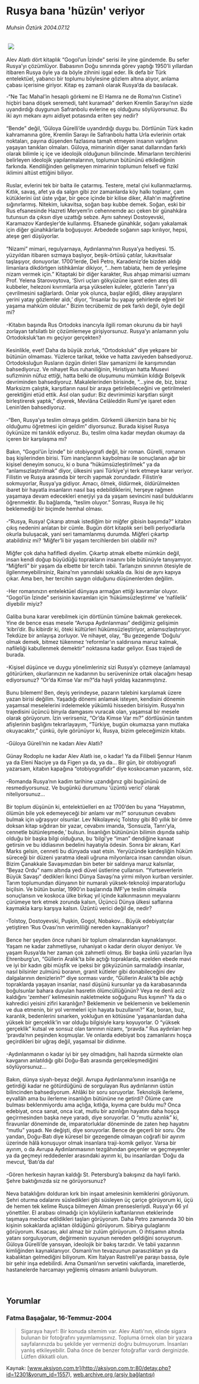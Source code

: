 # Rusya bana 'hüzün' veriyor

*Muhsin Öztürk 2004.07.12*

<div bgcolor="#FFFEF6">
 <font>
  <img border="0" height="1" src="/web/20060103203622im_/http://aksiyon.com.tr/images/blank.gif"/>
 </font>
 <font class="content">
  <p>
   <img border="0" hspace="5" src="http://web.archive.org/web/20060103203622im_/http://www.aksiyon.com.tr/resim/501/36.jpg" vspace="5"/>
  </p>
 </font>
 <font class="content">
  Alev Alatlı dört kitaplık “Gogol’un İzinde” serisi ile yine gündemde. Bu sefer Rusya’yı çözümlüyor. Babasının Doğu sınırında görev yaptığı 1950’li yıllardan itibaren Rusya öyle ya da böyle zihnini işgal eder. İlk defa bir Türk entelektüel, yabancı bir toplumu böylesine gözlem altına alıyor, anlama çabası içerisine giriyor. Kitap eş zamanlı olarak Rusya’da da basılacak.
 </font>
 <p>
  <font class="content">
   -“Ne Tac Mahal’in hesaplı görkemi ne El Hamra ne de Roma’nın Cistine’i hiçbiri bana döşek seremedi, taht kuramadı” derken Kremlin Sarayı’nın sizde uyandırdığı duygunun Safranbolu evlerine eş olduğunu söylüyorsunuz. Bu iki ayrı mekanı aynı aidiyet potasında eriten şey nedir?
   <br>
    <br>
     “Bende” değil, ‘Güloya Gürelli’de uyandırdığı duygu bu. Dörtlünün Türk kadın kahramanına göre, Kremlin Sarayı ile Safranbolu hatta Urla evlerinin ortak noktaları, payına düşenden fazlasına tamah etmeyen insanın varlığının yaşayan tanıkları olmaları. Güloya, mimarinin diğer sanat dallarından farklı olarak bilimle iç içe ve ideolojik olduğunun bilincinde. Mimarların tercihlerini belirleyen ideolojik yapılanmalarının, toplumun bütününü etkilediğinin farkında. Kendiliğinden gelişmeyen mimarinin toplumun felsefî ve fizikî iklimini altüst ettiğini biliyor.
     <br/>
     <br/>
     Ruslar, evlerini tek bir balta ile çatarmış. Testere, metal çivi kullanmazlarmış. Kıtlık, savaş, afet ya da salgın gibi zor zamanlarda köy halkı toplanır, çam kütüklerini üst üste yığar, bir gece içinde bir kilise diker, Allah’ın mağfiretine sığınırlarmış. Nitekim, lukavitsa, soğan başı kubbe demek. Soğan, eski bir Rus efsanesinde Hazreti Meryem’in cehennemde acı çeken bir günahkâra tutunsun da çıksın diye uzattığı sebze. Aynı sahneyi Dostoyevski, Karamazov Kardeşler’de kullanmış. Efsanede günahkâr, soğanı yakalamak için diğer günahkârlarla boğuşuyor. Arbedede  soğanın sapı kırılıyor, hepsi, ateşe geri düşüyorlar.
     <br/>
     <br/>
     “Nizami” mimari, regulyarnaya, Aydınlanma’nın Rusya’ya hediyesi. 15. yüzyıldan itibaren sızmaya başlıyor, beşik-örtüsü çatılar, lukavitsalar taşlaşıyor, donuyorlar. 1700’lerde, Deli Petro, Karadeniz’de bizden aldığı limanlara dikdörtgen istihkâmlar dikiyor, “...hem tabiata, hem de yerleşime nizam vermek için.” Kitaptaki bir diğer karakter, Rus ahşap mimarisi uzmanı Prof. Yelena Starovoytova, ‘Sivri uçları gökyüzüne işaret eden ateş dili kubbeler, helezoni kıvrımlarla arşa yükselen kuleler, gözlerin Tanrı’ya çevrilmesini sağlarlardı. Onlar yok olunca, başlar eğildi, dikey arayışların yerini yatay gözlemler aldı,’ diyor, “İnsanlar bu yapay şehirlerde eğreti bir yaşama mahkûm oldular.” Bizim tecrübemiz de pek farklı değil, öyle değil mi?
     <br/>
     <br/>
     -Kitabın başında Rus Ortodoks inancıyla ilgili roman okurunu da bir hayli zorlayan tafsilatlı bir çözümlemeye girişiyorsunuz. Rusya’yı anlamanın yolu Ortodoksluk’tan mı geçiyor gerçekten?
     <br/>
     <br/>
     Kesinlikle, evet! Daha da büyük zorluk, “Ortodoksluk” diye yekpare bir bütünün olmaması. Yüzlerce tarikat, tekke ve hatta zaviyeden bahsediyoruz. Ortodoksluğun Rusların özgün dinleri Slav şamanizmi ile karışımından bahsediyoruz. Ve nihayet Rus ruhaniliğinin, Hıristiyan hatta Musevi sufizminin nüfuz ettiği, hatta belki de oluşumunu mümkün kıldığı Bolşevik devriminden bahsediyoruz. Makalelerinden birisinde, “...yine de, biz, biraz Marksizm çalıştık, karşıtların nasıl bir araya getirilebileceğini ve getirilmeleri gerektiğini etüd ettik. Asıl olan şudur: Biz devrimimizi karşıtları sürgit birleştirerek yaptık,” diyerek, Mevlâna Celâleddin Rumi’ye işaret eden Lenin’den bahsediyoruz.
     <br/>
     <br/>
     -“Ben, Rusya’ya teslim olmaya geldim. Görkemli ülkenizin bana bir hiç olduğumu öğretmesi için geldim” diyorsunuz. Burada kişisel Rusya öykünüze mi tanıklık ediyoruz. Bu, teslim olma kadar meydan okumayı da içeren bir karşılaşma mı?
     <br/>
     <br/>
     Bakın, “Gogol’ün İzinde” bir otobiyografi değil, bir roman. Gürelli, romanın baş kişilerinden birisi. Tüm inançlarının kaybolması ile sonuçlanan ağır bir kişisel deneyim sonucu, ki o buna “hükümsüzleştirilmek” ya da “anlamsızlaştırılmak” diyor, ülkesini yani Türkiye’yi terk etmeye karar veriyor.  Filistin ve Rusya arasında bir tercih yapmak zorundadır. Filistin’e sokmuyorlar, Rusya’ya gidiyor. Amacı, ölmek, öldürmek, öldürülmekten ibaret bir hayatla insanların nasıl baş edebildiklerini, herşeye rağmen yaşamaya devam edecekleri enerjiyi ya da yaşam sevincini nasıl bulduklarını öğrenmektir. Bu bağlamda, “teslim  oluyor.” Sonrası, Rusya ile hiç beklemediği bir biçimde hemhal olması.
     <br/>
     <br/>
     -“Rusya, Rusya! Çıkarıp atmak istediğim bir miğfer gibisin başımda?” kitabın çıkış nedenini anlatan bir cümle. Bugün dört kitaplık seri belli periyodlarla okurla buluşacak, yani seri tamamlanmış durumda.  Miğferi çıkartıp atabildiniz mi? ‘Miğfer’li bir yaşam tercihlerden biri olabilir mi?
     <br/>
     <br/>
     Miğfer çok daha hafifledi diyelim. Çıkartıp atmak elbette mümkün değil, insan kendi doğup büyüdüğü toprakların insanını bile bütünüyle tanıyamıyor. “Miğferli” bir yaşam da elbette bir tercih tabii.  Tarlanızın sınırının ötesiyle de ilgilenmeyebilirsiniz, Raina’nın yanındaki sokakla da. İkisi de aynı kapıya çıkar. Ama ben, her tercihin saygın olduğunu düşünenlerden değilim.
     <br/>
     <br/>
     -Her romanınızın entelektüel dünyaya armağan ettiği kavramlar oluyor. “Gogol’ün İzinde” serisinin kavramları için ‘hükümsüzleştirme’ ve ‘nafilelik’ diyebilir miyiz?
     <br/>
     <br/>
     Galiba buna karar verebilmek için dörtlünün tümüne bakmak gerekecek. Yine de bence esas mesele “Avrupa Aydınlanması” dediğimiz gelişimin ‘kibri’dir. Bu kibirdir ki, öteki kültürleri hükümsüzleştiriyor, anlamsızlaştırıyor. Tekdüze bir anlayışa zorluyor. Ve nihayet, olay, “Bu  gezegende ‘Doğulu’ olmak demek, bitmez tükenmez ‘reformlar’ın saldırısına maruz kalmak, nafileliği kabullenmek demektir” noktasına kadar geliyor. Esas trajedi de burada.
     <br/>
     <br/>
     -Kişisel düşünce ve duygu yönelimleriniz sizi Rusya’yı çözmeye (anlamaya) götürürken, okurlarınızın ne kadarının bu serüveninize ortak olacağını hesap ediyorsunuz? “Or’da Kimse Var mı?”da hayli yoldaş kazanmıştınız.
     <br/>
     <br/>
     Bunu bilemem!  Ben, deyiş yerindeyse, pazarın talebini karşılamak üzere yazan birisi değilim. Yaşadığı dönemi anlamak isteyen, kendisini dönemin yaşamsal meselelerini irdelemekle yükümlü hisseden  birisiyim. Rusya’nın trajedisini üçüncü binyıla damgasını vuracak olan, yaşamsal bir mesele olarak görüyorum. İzin verirseniz, “Or’da Kimse Var mı?” dörtlüsünün tanıtım afişlerinin başlığını tekrarlayayım, “Türkiye, bugün okumazsa yarın mutlaka okuyacaktır,” çünkü, öyle görünüyor ki,  Rusya, bizim geleceğimizin kitabı.
     <br/>
     <br/>
     -Güloya Güreli’nin ne kadarı Alev Alatlı?
     <br/>
     <br/>
     Günay Rodoplu ne kadar Alev Alatlı ise, o kadar! Ya da Filibeli Şennur Hanım ya da Eleni Naciye ya da Figen ya da, ya da... Bir gün, bir otobiyografi yazarsam, kitabın kapağına “otobiyografidir” diye koskocaman yazarım, söz.
     <br/>
     <br/>
     -Romanda Rusya’nın kadim tarihine uzandığınız gibi bugününü de resmediyorsunuz. Ve bugünkü durumunu ‘üzüntü verici’ olarak niteliyorsunuz...
     <br/>
     <br/>
     Bir toplum düşünün ki, entelektüelleri en az 1700’den bu yana “Hayatımın, ölümün bile yok edemeyeceği bir anlamı var mı?” sorusunun cevabını bulmak için uğraşıyor olsunlar. Lev Nikolayeviç Tolstoy gibi 80 yıllık bir ömre  doksan kitap sığdıran bir yazar, cevabını  imanda, ‘Sonsuzla, Tanrı’yla, cennetle bütünleşmede,’ bulsun. İnsanlığın bütününün bilimin dışında sahip olduğu bir başka bilgi olduğuna, bu ‘bilgi’ye “iman” dendiğine kanaat getirsin ve bu iddiasının bedelini hayatıyla ödesin. Sonra bir akranı, Karl Marks gelsin, cenneti bu dünyada vaat etsin. Yeryüzünde kardeşliğin hüküm süreceği bir düzeni yaratma ideali uğruna milyonlarca insan canından olsun. Bizim Çanakkale Savaşımızdan bin beter bir saldırıya maruz kalsınlar, “Beyaz Ordu” namı altında yedi düvel üstlerine çullansın. “Yurtseverlerin Büyük Savaşı” dedikleri İkinci Dünya Savaşı’na  yirmi milyon kurban versinler. Tarım toplumundan dünyanın bir numaralı yüksek-teknoloji imparatorluğu biçilsin. Ve bütün bunlar, 1990’ın başlarında IMF’ye teslim olmakla sonuçlansın ve koskoca ülke birkaç yıl içinde kalkınmasının meyvalarını çürümeye terk etmek zorunda kalsın, Üçüncü Dünya ülkesi saflarına kaymakla karşı karşıya kalsın. Üzüntü verici değil de, nedir?
     <br/>
     <br/>
     -Tolstoy, Dostoyevski, Puşkin, Gogol, Nobakov... Büyük edebiyatçılar yetiştiren ‘Rus Ovası’nın verimliliği nereden kaynaklanıyor?
     <br/>
     <br/>
     Bence her şeyden önce ruhani bir toplum olmalarından kaynaklanıyor. Yaşam ne kadar zahmetliyse, ruhaniyat o kadar derin oluyor deniyor. Ve yaşam Rusya’da her zaman çok zahmetli olmuş. Bir başka ünlü yazarları İlya Ehrenburg’un, “Güllerin Aralık’ta bile açtığı topraklarda, ezelden ebede mavi ve iyi bir kadın gibi müşfik ve ipeksi bir gökyüzünün sarmaladığı insanlar, nasıl bilsinler zulmünü boranın, granit kütleler gibi donabileceğini dev dalgalarının denizlerin?” diye sorması vardır, “Güllerin Aralık’ta bile açtığı topraklarda yaşayan insanlar, nasıl düşünü kursunlar ya da karabasanında boğulsunlar bahara duyulan hasretin ölümcüllüğünün? Veya ne denli aciz kaldığını ‘zemheri’ kelimesinin nakletmekte soğuğunu Rus kışının? Ya da o kahredici yeisini zifiri karanlığın? Beklemenin ve beklemenin ve beklemenin ve dua etmenin, bir yol vermeleri için hayata buzulların?” Kar, boran, buz, karanlık, bedenlerini sınarken, yokluğun en kötüsüne ‘yaşananlardan daha yüksek bir gerçeklik’in var olduğu bilgisiyle karşı koyuyorlar. O “yüksek gerçeklik” kutsal ve sonsuz olan tanrının nizamı, “pravda.” Rus aydınları hep ‘pravda’nın peşinden koşmuşlar. Ve onlarda edebiyat boş zamanlarını hoşça geçirdikleri bir uğraş değil, yaşamsal bir didinme.
     <br/>
     <br/>
     -Aydınlanmanın o kadar iyi bir şey olmadığını, hali hazırda sürmekte olan kavganın anlatıldığı gibi Doğu-Batı arasında gerçekleşmediğini söylüyorsunuz...
     <br/>
     <br/>
     Bakın, dünya siyah-beyaz değil. Avrupa Aydınlanma’sının insanlığa ne getirdiği kadar ne götürdüğünü de sorgulayan Rus aydınlarının üstün bilincinden bahsediyorum. Ahlâki bir soru soruyorlar. Teknolojik ilerleme, eyvallâh ama bu ilerleme insanlığın bütününe ne getirdi? Ölüme çare bulması beklenmiyordu ama açlığa, kıtlığa, kıyıma çare buldu mu?  Onca edebiyat, onca sanat, onca icat, mutlu bir azınlığın hayatını daha hoşça geçirmesinden başka neye yaradı, diye soruyorlar. O “mutlu azınlık” ki, firavunlar döneminde de, imparatorluklar döneminde de zaten hep hayatını “mutlu” yaşadı. Ne değişti, diye soruyorlar. Bence de geçerli bir soru. Öte yandan, Doğu-Batı diye küresel bir gezegende olmayan coğrafi bir ayırım üzerinde hâlâ konuşuyor olmak insanlara traji-komik geliyor. Varsa bir ayırım, o da Avrupa Aydınlanmasının tezgâhından geçenler ve geçmeyenler ya da geçmeyi reddedenler arasındaki ayırım ki, bu insanlardan ‘Doğu da mevcut, ‘Batı’da da!
     <br/>
     <br/>
     -Gören herkesin hayran kaldığı St. Petersburg’a bakışınız da hayli farklı. Şehre baktığınızda siz ne görüyorsunuz?
     <br/>
     <br/>
     Neva bataklığını dolduran kırk bin inşaat amelesinin kemiklerini görüyorum. Şehri oturma odalarını süsledikleri gibi süsleyen üç çariçe görüyorum ki, üçü de hemen tek kelime Rusça bilmeyen Alman prensesleriydi. Rusya’yı 66 yıl yönettiler. El arabası olmadığı için köylülerin kaftanlarının eteklerinde taşımaya mecbur edildikleri taşları görüyorum. Daha Petro zamanında 30 bin kişinin sokaklarda açlıktan öldüğünü görüyorum. Sibirya gulaglarını görüyorum. Kısacası, akıl almaz bir zulüm görüyorum. O ihtişamın altında yatanı sorguluyorum, değirmenin suyunun nereden geldiğini soruyorum. Güloya Gürelli’de yansıyan, ideolojik bir bakış tarzıdır. Ve tabii yazarının kimliğinden kaynaklanıyor. Osmanlı’nın tevazuunun parasızlıktan ya da kabalıktan gelmediğini biliyorum. Kim İtalyan Rastrelli’ye parayı bassa, öyle bir şehir inşa edebilirdi. Ama Osmanlı’nın servetini vakıflarda, imaretlerde, hastanelerde harcamayı yeğlemiş olmasını anlamlı buluyorum.
    </br>
   </br>
  </font>
  <br/>
  <!---- YAZI SONU ----------->
 </p>
</div>


## Yorumlar

### Fatma Başağalar, 16-Temmuz-2004
> Sigaraya hayır!: 
> Bir konuda sitemim var. Alev Alatlı'nın, elinde sigara bulunan bir fotoğrafını yayımlamışsınız. Topluma örnek olan bir yazara sayfalarınızda bu şekilde yer vermenizi doğru bulmuyorum. İnsanları yanlış etkileyebilir. Daha önce de benzer fotoğraflar vardı derginizde. Lütfen dikkatli olun.

Kaynak: [www.aksiyon.com.tr](http://aksiyon.com.tr:80/detay.php?id=12301&yorum_id=1557), [web.archive.org (arşiv bağlantısı)](http://web.archive.org/web/20060103203622/http://aksiyon.com.tr:80/detay.php?id=12301&yorum_id=1557)
